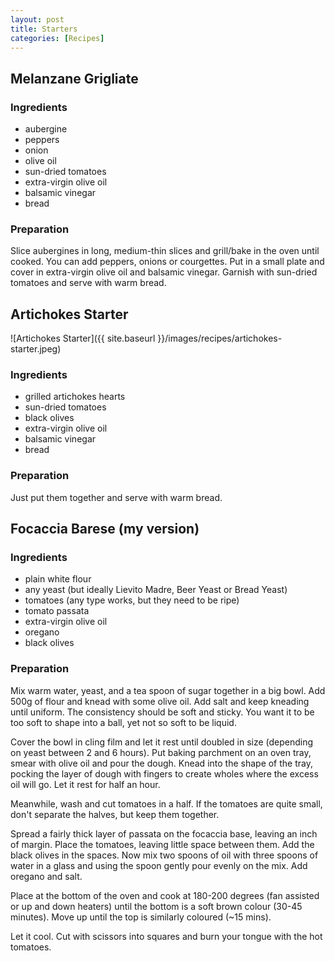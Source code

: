 ```yaml
---
layout: post
title: Starters
categories: [Recipes]
---
```


## Melanzane Grigliate
### Ingredients
- aubergine
- peppers
- onion
- olive oil
- sun-dried tomatoes
- extra-virgin olive oil
- balsamic vinegar
- bread
### Preparation
Slice aubergines in long, medium-thin slices and grill/bake in the oven until cooked. You can add peppers, onions or courgettes.
Put in a small plate and cover in extra-virgin olive oil and balsamic vinegar. Garnish with sun-dried tomatoes and serve with warm bread.

## Artichokes Starter
![Artichokes Starter]({{ site.baseurl }}/images/recipes/artichokes-starter.jpeg)

### Ingredients
- grilled artichokes hearts
- sun-dried tomatoes
- black olives
- extra-virgin olive oil
- balsamic vinegar
- bread
### Preparation
Just put them together and serve with warm bread.



## Focaccia Barese (my version)
### Ingredients
- plain white flour
- any yeast (but ideally Lievito Madre, Beer Yeast or Bread Yeast)
- tomatoes (any type works, but they need to be ripe)
- tomato passata
- extra-virgin olive oil
- oregano
- black olives

### Preparation
Mix warm water, yeast, and a tea spoon of sugar together in a big bowl. Add 500g of flour and knead with some olive oil. Add salt and keep kneading until uniform. The consistency should be soft and sticky. You want it to be too soft to shape into a ball, yet not so soft to be liquid.

Cover the bowl in cling film and let it rest until doubled in size (depending on yeast between 2 and 6 hours). 
Put baking parchment on an oven tray, smear with olive oil and pour the dough. Knead into the shape of the tray, pocking the layer of dough with fingers to create wholes where the excess oil will go. Let it rest for half an hour.

Meanwhile, wash and cut tomatoes in a half. If the tomatoes are quite small, don't separate the halves, but keep them together. 

Spread a fairly thick layer of passata on the focaccia base, leaving an inch of margin. Place the tomatoes, leaving little space between them. Add the black olives in the spaces. Now mix two spoons of oil with three spoons of water in a glass and using the spoon gently pour evenly on the mix. Add oregano and salt.

Place at the bottom of the oven and cook at 180-200 degrees (fan assisted or up and down heaters) until the bottom is a soft brown colour (30-45 minutes). Move up until the top is similarly coloured (~15 mins).

Let it cool. Cut with scissors into squares and burn your tongue with the hot tomatoes.
